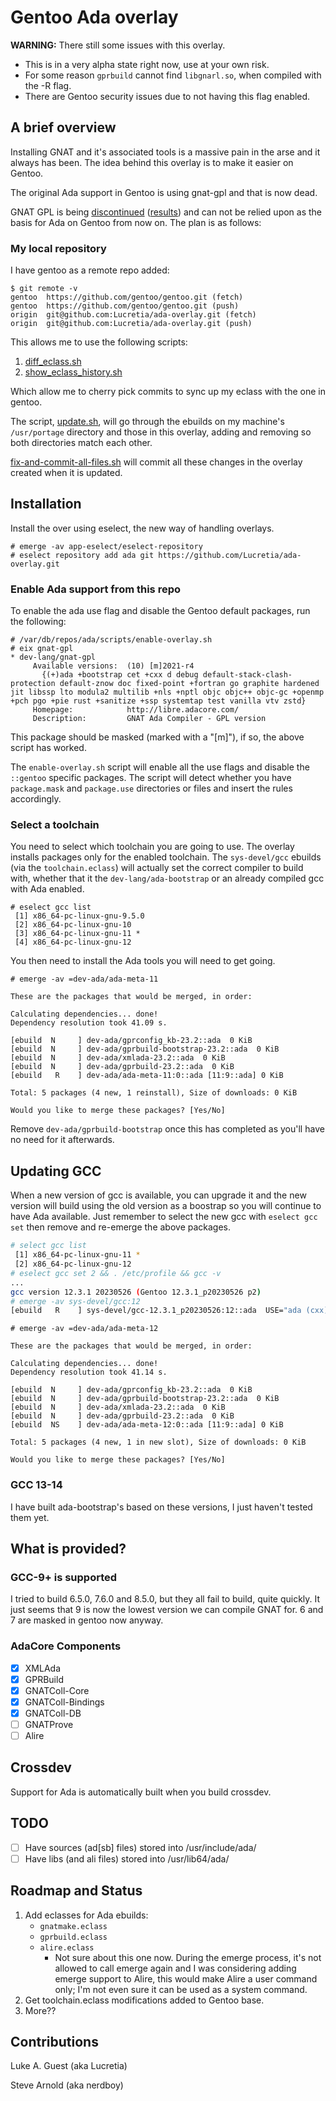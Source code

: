 # Gentoo Ada overlay

**WARNING:** There still some issues with this overlay.
  * This is in a very alpha state right now, use at your own risk.
  * For some reason ```gprbuild``` cannot find ```libgnarl.so```, when compiled with the -R flag.
  * There are Gentoo security issues due to not having this flag enabled.

## A brief overview

Installing GNAT and it's associated tools is a massive pain in the arse and it always has been. The idea behind this overlay is to make it easier on Gentoo.

The original Ada support in Gentoo is using gnat-gpl and that is now dead.

GNAT GPL is being [discontinued](https://www.reddit.com/r/ada/comments/hwgbwa/survey_on_the_future_of_gnat_community) ([results](https://www.reddit.com/r/ada/comments/j6oz6i/results_of_the_survey_on_the_future_of_gnat/)) and can not be relied upon as the basis for Ada on Gentoo from now on. The plan is as follows:

### My local repository

I have gentoo as a remote repo added:

```
$ git remote -v
gentoo  https://github.com/gentoo/gentoo.git (fetch)
gentoo  https://github.com/gentoo/gentoo.git (push)
origin  git@github.com:Lucretia/ada-overlay.git (fetch)
origin  git@github.com:Lucretia/ada-overlay.git (push)
```

This allows me to use the following scripts:

1. [diff_eclass.sh](./scripts/diff_eclass.sh)
2. [show_eclass_history.sh](./scripts/show_eclass_history.sh)

Which allow me to cherry pick commits to sync up my eclass with the one in gentoo.

The script, [update.sh](./scripts/update.sh), will go through the ebuilds on my machine's ```/usr/portage``` directory and those in this overlay, adding and removing so both directories match each other.

[fix-and-commit-all-files.sh](./scripts/fix-and-commit-all-files.sh) will commit all these changes in the overlay created when it is updated.

## Installation

Install the over using eselect, the new way of handling overlays.

```
# emerge -av app-eselect/eselect-repository
# eselect repository add ada git https://github.com/Lucretia/ada-overlay.git
```

### Enable Ada support from this repo

To enable the ada use flag and disable the Gentoo default packages, run the following:

```
# /var/db/repos/ada/scripts/enable-overlay.sh
# eix gnat-gpl
* dev-lang/gnat-gpl
     Available versions:  (10) [m]2021-r4
       {(+)ada +bootstrap cet +cxx d debug default-stack-clash-protection default-znow doc fixed-point +fortran go graphite hardened jit libssp lto modula2 multilib +nls +nptl objc objc++ objc-gc +openmp +pch pgo +pie rust +sanitize +ssp systemtap test vanilla vtv zstd}
     Homepage:            http://libre.adacore.com/
     Description:         GNAT Ada Compiler - GPL version
```

This package should be masked (marked with a "[m]"), if so, the above script has worked.

The ```enable-overlay.sh``` script will enable all the use flags and disable the ```::gentoo``` specific packages. The script will detect whether you have ```package.mask``` and ```package.use``` directories or files and insert the rules accordingly.

### Select a toolchain

You need to select which toolchain you are going to use. The overlay installs packages only for the enabled toolchain. The ```sys-devel/gcc``` ebuilds (via the ```toolchain.eclass```) will actually set the correct compiler to build with, whether that it the ```dev-lang/ada-bootstrap``` or an already compiled gcc with Ada enabled.
```
# eselect gcc list
 [1] x86_64-pc-linux-gnu-9.5.0
 [2] x86_64-pc-linux-gnu-10
 [3] x86_64-pc-linux-gnu-11 *
 [4] x86_64-pc-linux-gnu-12
```

You then need to install the Ada tools you will need to get going.

```
# emerge -av =dev-ada/ada-meta-11

These are the packages that would be merged, in order:

Calculating dependencies... done!
Dependency resolution took 41.09 s.

[ebuild  N     ] dev-ada/gprconfig_kb-23.2::ada  0 KiB
[ebuild  N     ] dev-ada/gprbuild-bootstrap-23.2::ada  0 KiB
[ebuild  N     ] dev-ada/xmlada-23.2::ada  0 KiB
[ebuild  N     ] dev-ada/gprbuild-23.2::ada  0 KiB
[ebuild   R    ] dev-ada/ada-meta-11:0::ada [11:9::ada] 0 KiB

Total: 5 packages (4 new, 1 reinstall), Size of downloads: 0 KiB

Would you like to merge these packages? [Yes/No]
```

Remove ```dev-ada/gprbuild-bootstrap``` once this has completed as you'll have no need for it afterwards.

## Updating GCC

When a new version of gcc is available, you can upgrade it and the new version will build using the old version as a boostrap so you will continue to have Ada available. Just remember to select the new gcc with ```eselect gcc set``` then remove and re-emerge the above packages.

```bash
# select gcc list
 [1] x86_64-pc-linux-gnu-11 *
 [2] x86_64-pc-linux-gnu-12
# eselect gcc set 2 && . /etc/profile && gcc -v
...
gcc version 12.3.1 20230526 (Gentoo 12.3.1_p20230526 p2)
# emerge -av sys-devel/gcc:12
[ebuild   R    ] sys-devel/gcc-12.3.1_p20230526:12::ada  USE="ada (cxx) d fortran graphite jit (multilib) nls nptl openmp (pie) sanitize ssp (-cet) (-custom-cflags) -debug -default-stack-clash-protection -default-znow -doc (-fixed-point) -go -hardened (-ieee-long-double) (-libssp) -lto -objc -objc++ -objc-gc (-pch) -pgo -systemtap -test -valgrind -vanilla -vtv -zstd" 0 KiB
```

```
# emerge -av =dev-ada/ada-meta-12

These are the packages that would be merged, in order:

Calculating dependencies... done!
Dependency resolution took 41.14 s.

[ebuild  N     ] dev-ada/gprconfig_kb-23.2::ada  0 KiB
[ebuild  N     ] dev-ada/gprbuild-bootstrap-23.2::ada  0 KiB
[ebuild  N     ] dev-ada/xmlada-23.2::ada  0 KiB
[ebuild  N     ] dev-ada/gprbuild-23.2::ada  0 KiB
[ebuild  NS    ] dev-ada/ada-meta-12:0::ada [11:9::ada] 0 KiB

Total: 5 packages (4 new, 1 in new slot), Size of downloads: 0 KiB

Would you like to merge these packages? [Yes/No]
```

### GCC 13-14

I have built ada-bootstrap's based on these versions, I just haven't tested them yet.

## What is provided?

### GCC-9+ is supported

I tried to build 6.5.0, 7.6.0 and 8.5.0, but they all fail to build, quite quickly. It just seems that 9 is now the lowest version we can compile GNAT for. 6 and 7 are masked in gentoo now anyway.

### AdaCore Components

* [X] XMLAda
* [X] GPRBuild
* [X] GNATColl-Core
* [X] GNATColl-Bindings
* [X] GNATColl-DB
* [ ] GNATProve
* [ ] Alire

## Crossdev

Support for Ada is automatically built when you build crossdev.

## TODO

* [ ] Have sources (ad[sb] files) stored into /usr/include/ada/<package>
* [ ] Have libs (and ali files) stored into /usr/lib64/ada/<package>

## Roadmap and Status

1. Add eclasses for Ada ebuilds:
   * ```gnatmake.eclass```
   * ```gprbuild.eclass```
   * ```alire.eclass```
     * Not sure about this one now. During the emerge process, it's not allowed to call emerge again and I was considering adding emerge support to Alire, this would make Alire a user command only; I'm not even sure it can be used as a system command.
2. Get toolchain.eclass modifications added to Gentoo base.
3. More??

## Contributions

Luke A. Guest (aka Lucretia)

Steve Arnold (aka nerdboy)
